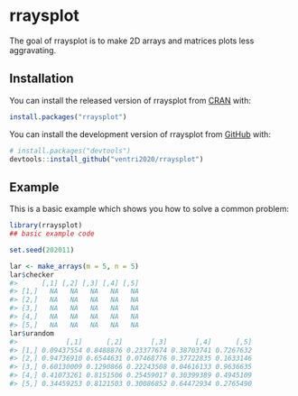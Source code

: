 
<!-- README.md is generated from README.Rmd. Please edit that file -->

# rraysplot

<!-- badges: start -->
<!-- badges: end -->

The goal of rraysplot is to make 2D arrays and matrices plots less
aggravating.

## Installation

You can install the released version of rraysplot from
[CRAN](https://CRAN.R-project.org) with:

``` r
install.packages("rraysplot")
```

You can install the development version of rraysplot from
[GitHub](https://github.com/) with:

``` r
# install.packages("devtools")
devtools::install_github("ventri2020/rraysplot")
```

## Example

This is a basic example which shows you how to solve a common problem:

``` r
library(rraysplot)
## basic example code
```

``` r
set.seed(202011)

lar <- make_arrays(m = 5, n = 5)
lar$checker
#>      [,1] [,2] [,3] [,4] [,5]
#> [1,]   NA   NA   NA   NA   NA
#> [2,]   NA   NA   NA   NA   NA
#> [3,]   NA   NA   NA   NA   NA
#> [4,]   NA   NA   NA   NA   NA
#> [5,]   NA   NA   NA   NA   NA
lar$urandom
#>            [,1]      [,2]       [,3]       [,4]      [,5]
#> [1,] 0.09437554 0.8488876 0.23377674 0.38703741 0.7267632
#> [2,] 0.94736910 0.6544631 0.07468776 0.37722835 0.1633146
#> [3,] 0.60130009 0.1290866 0.22243508 0.04616133 0.9636635
#> [4,] 0.41073261 0.8151506 0.25459017 0.30399389 0.4945109
#> [5,] 0.34459253 0.8121503 0.30086852 0.64472934 0.2765490
```
